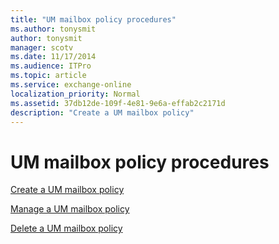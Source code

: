```yaml
---
title: "UM mailbox policy procedures"
ms.author: tonysmit
author: tonysmit
manager: scotv
ms.date: 11/17/2014
ms.audience: ITPro
ms.topic: article
ms.service: exchange-online
localization_priority: Normal
ms.assetid: 37db12de-109f-4e81-9e6a-effab2c2171d
description: "Create a UM mailbox policy"
---
```


# UM mailbox policy procedures

[Create a UM mailbox policy](create-um-mailbox-policy.md)
  
[Manage a UM mailbox policy](manage-um-mailbox-policy.md)
  
[Delete a UM mailbox policy](delete-um-mailbox-policy.md)
  

